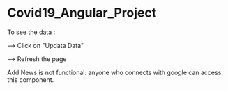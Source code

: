 # Covid19_Angular_Project

To see the data :

 --> Click on "Updata Data"
 
 
 
 --> Refresh the page
 
Add News is not functional: anyone who connects with google can access this component.
